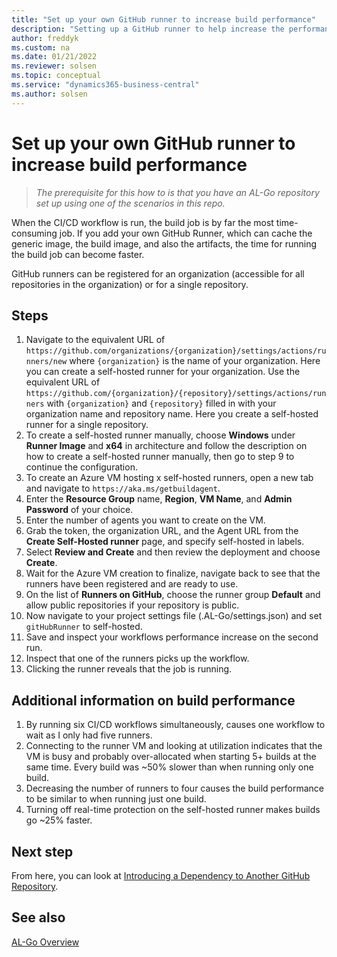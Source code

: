 ```yaml
---
title: "Set up your own GitHub runner to increase build performance"
description: "Setting up a GitHub runner to help increase the performance on builds for AL-Go projects for Business Central."
author: freddyk
ms.custom: na
ms.date: 01/21/2022
ms.reviewer: solsen
ms.topic: conceptual
ms.service: "dynamics365-business-central"
ms.author: solsen
---
```


# Set up your own GitHub runner to increase build performance

> *The prerequisite for this how to is that you have an AL-Go repository set up using one of the scenarios in this repo.*

When the CI/CD workflow is run, the build job is by far the most time-consuming job. If you add your own GitHub Runner, which can cache the generic image, the build image, and also the artifacts, the time for running the build job can become faster.

GitHub runners can be registered for an organization (accessible for all repositories in the organization) or for a single repository.

## Steps

1. Navigate to the equivalent URL of `https://github.com/organizations/{organization}/settings/actions/runners/new` where `{organization}` is the name of your organization. Here you can create a self-hosted runner for your organization. Use the equivalent URL of `https://github.com/{organization}/{repository}/settings/actions/runners` with `{organization}` and `{repository}` filled in with your organization name and repository name. Here you create a self-hosted runner for a single repository.
1. To create a self-hosted runner manually, choose **Windows** under **Runner Image** and **x64** in architecture and follow the description on how to create a self-hosted runner manually, then go to step 9 to continue the configuration.
1. To create an Azure VM hosting x self-hosted runners, open a new tab and navigate to `https://aka.ms/getbuildagent`.
1. Enter the **Resource Group** name, **Region**, **VM Name**, and **Admin Password** of your choice.
1. Enter the number of agents you want to create on the VM.
1. Grab the token, the organization URL, and the Agent URL from the **Create Self-Hosted runner** page, and specify self-hosted in labels.
1. Select **Review and Create** and then review the deployment and choose **Create**.
1. Wait for the Azure VM creation to finalize, navigate back to see that the runners have been registered and are ready to use.
1. On the list of **Runners on GitHub**, choose the runner group **Default** and allow public repositories if your repository is public.
1. Now navigate to your project settings file (.AL-Go/settings.json) and set `gitHubRunner` to self-hosted.
1. Save and inspect your workflows performance increase on the second run.
1. Inspect that one of the runners picks up the workflow.
1. Clicking the runner reveals that the job is running.

## Additional information on build performance

1. By running six CI/CD workflows simultaneously, causes one workflow to wait as I only had five runners.
1. Connecting to the runner VM and looking at utilization indicates that the VM is busy and probably over-allocated when starting 5+ builds at the same time. Every build was ~50% slower than when running only one build.
1. Decreasing the number of runners to four causes the build performance to be similar to when running just one build.
1. Turning off real-time protection on the self-hosted runner makes builds go ~25% faster.

## Next step

From here, you can look at [Introducing a Dependency to Another GitHub Repository](algo-dependency-app-github.md).  

## See also

[AL-Go Overview](algo-overview.md)  